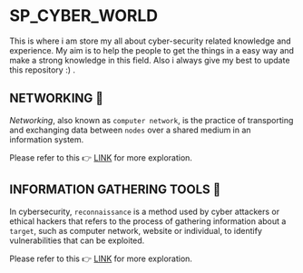 # SP_CYBER_WORLD
This is where i am store my all about cyber-security related knowledge and experience. My aim is to help the people to get the things in a easy way and make a strong knowledge in this field. Also i always give my best to update this repository :) . 

## NETWORKING :open_book: 
*Networking*, also known as `computer network`, is the practice of transporting and exchanging data between `nodes` over a shared medium in an information system.

Please refer to this :point_right: [LINK](https://github.com/sumansupanda/SP_CYBER_WORLD/blob/main/CYBER-SECURITY/Networking.md "click for further exploration") for more exploration.

## INFORMATION GATHERING TOOLS :open_book:
In cybersecurity, `reconnaissance` is a method used by cyber attackers or ethical hackers that refers to the process of gathering information about a `target`, such as computer network, website or individual, to identify vulnerabilities that can be exploited.

Please refer to this :point_right: [LINK](https://github.com/sumansupanda/SP_CYBER_WORLD/blob/main/CYBER-SECURITY/Information_Gathering.md "click for further exploration") for more exploration.
